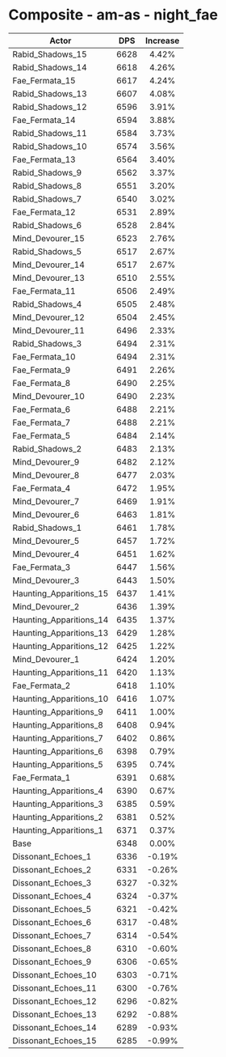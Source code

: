 # Composite - am-as - night_fae
| Actor | DPS | Increase |
|---|:---:|:---:|
|Rabid_Shadows_15|6628|4.42%|
|Rabid_Shadows_14|6618|4.26%|
|Fae_Fermata_15|6617|4.24%|
|Rabid_Shadows_13|6607|4.08%|
|Rabid_Shadows_12|6596|3.91%|
|Fae_Fermata_14|6594|3.88%|
|Rabid_Shadows_11|6584|3.73%|
|Rabid_Shadows_10|6574|3.56%|
|Fae_Fermata_13|6564|3.40%|
|Rabid_Shadows_9|6562|3.37%|
|Rabid_Shadows_8|6551|3.20%|
|Rabid_Shadows_7|6540|3.02%|
|Fae_Fermata_12|6531|2.89%|
|Rabid_Shadows_6|6528|2.84%|
|Mind_Devourer_15|6523|2.76%|
|Rabid_Shadows_5|6517|2.67%|
|Mind_Devourer_14|6517|2.67%|
|Mind_Devourer_13|6510|2.55%|
|Fae_Fermata_11|6506|2.49%|
|Rabid_Shadows_4|6505|2.48%|
|Mind_Devourer_12|6504|2.45%|
|Mind_Devourer_11|6496|2.33%|
|Rabid_Shadows_3|6494|2.31%|
|Fae_Fermata_10|6494|2.31%|
|Fae_Fermata_9|6491|2.26%|
|Fae_Fermata_8|6490|2.25%|
|Mind_Devourer_10|6490|2.23%|
|Fae_Fermata_6|6488|2.21%|
|Fae_Fermata_7|6488|2.21%|
|Fae_Fermata_5|6484|2.14%|
|Rabid_Shadows_2|6483|2.13%|
|Mind_Devourer_9|6482|2.12%|
|Mind_Devourer_8|6477|2.03%|
|Fae_Fermata_4|6472|1.95%|
|Mind_Devourer_7|6469|1.91%|
|Mind_Devourer_6|6463|1.81%|
|Rabid_Shadows_1|6461|1.78%|
|Mind_Devourer_5|6457|1.72%|
|Mind_Devourer_4|6451|1.62%|
|Fae_Fermata_3|6447|1.56%|
|Mind_Devourer_3|6443|1.50%|
|Haunting_Apparitions_15|6437|1.41%|
|Mind_Devourer_2|6436|1.39%|
|Haunting_Apparitions_14|6435|1.37%|
|Haunting_Apparitions_13|6429|1.28%|
|Haunting_Apparitions_12|6425|1.22%|
|Mind_Devourer_1|6424|1.20%|
|Haunting_Apparitions_11|6420|1.13%|
|Fae_Fermata_2|6418|1.10%|
|Haunting_Apparitions_10|6416|1.07%|
|Haunting_Apparitions_9|6411|1.00%|
|Haunting_Apparitions_8|6408|0.94%|
|Haunting_Apparitions_7|6402|0.86%|
|Haunting_Apparitions_6|6398|0.79%|
|Haunting_Apparitions_5|6395|0.74%|
|Fae_Fermata_1|6391|0.68%|
|Haunting_Apparitions_4|6390|0.67%|
|Haunting_Apparitions_3|6385|0.59%|
|Haunting_Apparitions_2|6381|0.52%|
|Haunting_Apparitions_1|6371|0.37%|
|Base|6348|0.00%|
|Dissonant_Echoes_1|6336|-0.19%|
|Dissonant_Echoes_2|6331|-0.26%|
|Dissonant_Echoes_3|6327|-0.32%|
|Dissonant_Echoes_4|6324|-0.37%|
|Dissonant_Echoes_5|6321|-0.42%|
|Dissonant_Echoes_6|6317|-0.48%|
|Dissonant_Echoes_7|6314|-0.54%|
|Dissonant_Echoes_8|6310|-0.60%|
|Dissonant_Echoes_9|6306|-0.65%|
|Dissonant_Echoes_10|6303|-0.71%|
|Dissonant_Echoes_11|6300|-0.76%|
|Dissonant_Echoes_12|6296|-0.82%|
|Dissonant_Echoes_13|6292|-0.88%|
|Dissonant_Echoes_14|6289|-0.93%|
|Dissonant_Echoes_15|6285|-0.99%|
